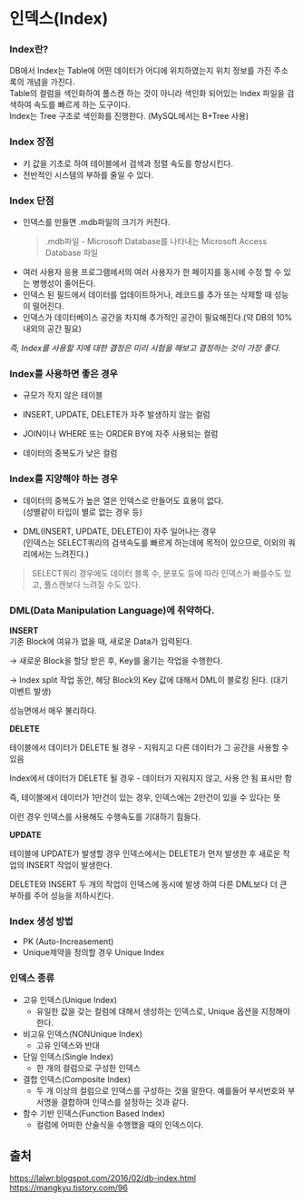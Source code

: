 # 인덱스(Index)
### Index란?  
DB에서 Index는 Table에 어떤 데이터가 어디에 위치하였는지 위치 정보를 가진 주소록의 개념을 가진다.  
Table의 컬럼을 색인화하여 풀스캔 하는 것이 아니라 색인화 되어있는 Index 파일을 검색하여 속도를 빠르게 하는 도구이다.  
Index는 Tree 구조로 색인화를 진행한다. (MySQL에서는 B+Tree 사용)


### Index 장점
- 키 값을 기초로 하여 테이블에서 검색과 정렬 속도를 향상시킨다.
- 전반적인 시스템의 부하를 줄일 수 있다.

### Index 단점
- 인덱스를 만들면 .mdb파일의 크기가 커진다.  
    > .mdb파일 - Microsoft Database를 나타내는 Microsoft Access Database 파일
- 여러 사용자 응용 프로그램에서의 여러 사용자가 한 페이지를 동시에 수정 할 수 있는 병행성이 줄어든다.
- 인덱스 된 필드에서 데이터를 업데이트하거나, 레코드를 추가 또는 삭제할 때 성능이 떨어진다.
- 인덱스가 데이터베이스 공간을 차지해 추가적인 공간이 필요해진다.(약 DB의 10%내외의 공간 필요)

*즉, Index를 사용할 지에 대한 결정은 미리 시험을 해보고 결정하는 것이 가장 좋다.*


### Index를 사용하면 좋은 경우
- 규모가 작지 않은 테이블

- INSERT, UPDATE, DELETE가 자주 발생하지 않는 컬럼

- JOIN이나 WHERE 또는 ORDER BY에 자주 사용되는 컬럼

- 데이터의 중복도가 낮은 컬럼
### Index를 지양해야 하는 경우
- 데이터의 중복도가 높은 열은 인덱스로 만들어도 효용이 없다.  
(성별같이 타입이 별로 없는 경우 등)

- DML(INSERT, UPDATE, DELETE)이 자주 일어나는 경우  
(인덱스는 SELECT쿼리의 검색속도를 빠르게 하는데에 목적이 있으므로, 이외의 쿼리에서는 느려진다.)

>SELECT쿼리 경우에도 데이터 블록 수, 분포도 등에 따라 인덱스가 빠를수도 있고, 풀스캔보다 느려질 수도 있다.

### DML(Data Manipulation Language)에 취약하다.
**INSERT**  
기존 Block에 여유가 없을 때, 새로운 Data가 입력된다.

→ 새로운 Block을 할당 받은 후, Key를 옮기는 작업을 수행한다.

→ Index split 작업 동안, 해당 Block의 Key 값에 대해서 DML이 블로킹 된다. (대기 이벤트 발생)

성능면에서 매우 불리하다.

**DELETE**  

테이블에서 데이터가 DELETE 될 경우 - 지워지고 다른 데이터가 그 공간을 사용할 수 있음  

Index에서 데이터가 DELETE 될 경우 - 데이터가 지워지지 않고, 사용 안 됨 표시만 함 

즉, 테이블에서 데이터가 1만건이 있는 경우, 인덱스에는 2만건이 있을 수 있다는 뜻  

이런 경우 인덱스를 사용해도 수행속도를 기대하기 힘들다.

**UPDATE**

테이블에 UPDATE가 발생할 경우 인덱스에서는 DELETE가 먼저 발생한 후 새로운 작업의 INSERT 작업이 발생한다. 

DELETE와 INSERT 두 개의 작업이 인덱스에 동시에 발생 하여 다른 DML보다 더 큰 부하를 주어 성능을 저하시킨다.


### Index 생성 방법
- PK (Auto-Increasement)
- Unique제약을 정의할 경우 Unique Index


### 인덱스 종류

- 고유 인덱스(Unique Index)
    - 유일한 값을 갖는 컬럼에 대해서 생성하는 인덱스로, Unique 옵션을 지정해야 한다.
- 비고유 인덱스(NONUnique Index)
    - 고유 인덱스와 반대
- 단일 인덱스(Single Index)
    - 한 개의 컬럼으로 구성한 인덱스
- 결합 인덱스(Composite Index)
    - 두 개 이상의 컬럼으로 인덱스를 구성하는 것을 말한다. 예를들어 부서번호와 부서명을 결합하여 인덱스를 설정하는 것과 같다.
- 함수 기반 인덱스(Function Based Index)
    - 컬럼에 어떠한 산술식을 수행했을 때의 인덱스이다.

## 출처
https://lalwr.blogspot.com/2016/02/db-index.html  
https://mangkyu.tistory.com/96  
